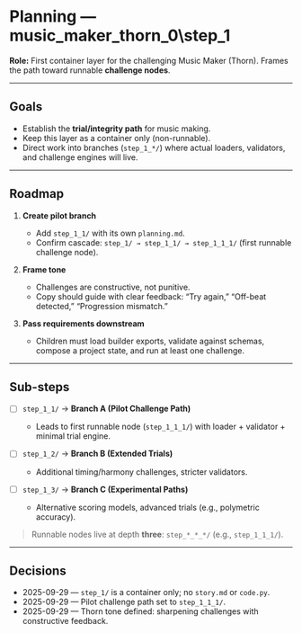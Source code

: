 # Planning — music_maker_thorn_0\step_1

**Role:** First container layer for the challenging Music Maker (Thorn).
Frames the path toward runnable **challenge nodes**.

---

## Goals

- Establish the **trial/integrity path** for music making.
- Keep this layer as a container only (non-runnable).
- Direct work into branches (`step_1_*/`) where actual loaders, validators, and challenge engines will live.

---

## Roadmap

1. **Create pilot branch**
   - Add `step_1_1/` with its own `planning.md`.
   - Confirm cascade: `step_1/ → step_1_1/ → step_1_1_1/` (first runnable challenge node).

2. **Frame tone**
   - Challenges are constructive, not punitive.
   - Copy should guide with clear feedback: “Try again,” “Off-beat detected,” “Progression mismatch.”

3. **Pass requirements downstream**
   - Children must load builder exports, validate against schemas, compose a project state, and run at least one challenge.

---

## Sub-steps

- [ ] `step_1_1/` → **Branch A (Pilot Challenge Path)**
  - Leads to first runnable node (`step_1_1_1/`) with loader + validator + minimal trial engine.

- [ ] `step_1_2/` → **Branch B (Extended Trials)**
  - Additional timing/harmony challenges, stricter validators.

- [ ] `step_1_3/` → **Branch C (Experimental Paths)**
  - Alternative scoring models, advanced trials (e.g., polymetric accuracy).

> Runnable nodes live at depth **three**: `step_*_*_*/` (e.g., `step_1_1_1/`).

---

## Decisions

- 2025-09-29 — `step_1/` is a container only; no `story.md` or `code.py`.
- 2025-09-29 — Pilot challenge path set to `step_1_1_1/`.
- 2025-09-29 — Thorn tone defined: sharpening challenges with constructive feedback.
